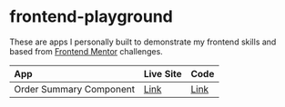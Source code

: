 # frontend-playground

These are apps I personally built to demonstrate my frontend skills and based from [Frontend Mentor](https://www.frontendmentor.io) challenges.

| App                     | Live Site                                                                                             | Code                                                                                                    |
| :---------------------- | :---------------------------------------------------------------------------------------------------- | :------------------------------------------------------------------------------------------------------ |
| Order Summary Component | [Link](https://ronniemacapobre.github.io/frontend-playground/order-summary-component-main/index.html) | [Link](https://github.com/ronniemacapobre/frontend-playground/tree/master/order-summary-component-main) |
